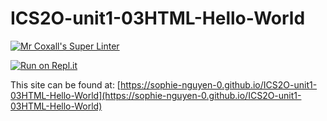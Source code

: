 # ICS2O-unit1-03HTML-Hello-World

[![Mr Coxall's Super Linter](https://github.com/sophie-nguyen-0/ICS2O-unit1-03HTML-Hello-World/workflows/Mr%20Coxall's%20Super%20Linter/badge.svg)](https://github.com/sophie-nguyen-0/ICS2O-unit1-03HTML-Hello-World/actions/)

[![Run on Repl.it](https://repl.it/badge/github/sophie-nguyen-0/ICS2O-unit1-03HTML-Hello-World)](https://repl.it/github/sophie-nguyen-0/ICS2O-unit1-03HTML-Hello-World)

This site can be found at: [https://sophie-nguyen-0.github.io/ICS2O-unit1-03HTML-Hello-World](https://sophie-nguyen-0.github.io/ICS2O-unit1-03HTML-Hello-World)
